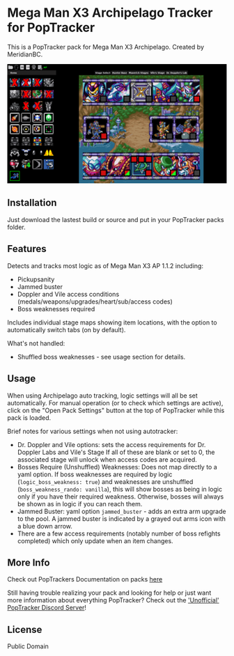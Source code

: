 # Mega Man X3 Archipelago Tracker for PopTracker

This is a PopTracker pack for Mega Man X3 Archipelago. Created by MeridianBC.

![](https://raw.githubusercontent.com/BrianCumminger/megamanx3-ap-poptracker/master/images/screenshot.png)

## Installation

Just download the lastest build or source and put in your PopTracker packs folder.

## Features
Detects and tracks most logic as of Mega Man X3 AP 1.1.2 including:

- Pickupsanity
- Jammed buster
- Doppler and Vile access conditions (medals/weapons/upgrades/heart/sub/access codes)
- Boss weaknesses required
  
Includes individual stage maps showing item locations, with the option to automatically switch tabs (on by default).

What's not handled:
- Shuffled boss weaknesses - see usage section for details.

## Usage
When using Archipelago auto tracking, logic settings will all be set automatically.  For manual operation (or to check which settings are active), click on the "Open Pack Settings" button at the top of PopTracker while this pack is loaded.

Brief notes for various settings when not using autotracker:
- Dr. Doppler and Vile options: sets the access requirements for Dr. Doppler Labs and Vile's Stage  If all of these are blank or set to 0, the associated stage will unlock when access codes are acquired.
- Bosses Require (Unshuffled) Weaknesses: Does not map directly to a yaml option.  If boss weaknesses are required by logic (`logic_boss_weakness: true`) and weaknesses are unshuffled (`boss_weakness_rando: vanilla`), this will show bosses as being in logic only if you have their required weakness.  Otherwise, bosses will always be shown as in logic if you can reach them.
- Jammed Buster: yaml option `jammed_buster` - adds an extra arm upgrade to the pool.  A jammed buster is indicated by a grayed out arms icon with a blue down arrow.
- There are a few access requirements (notably number of boss refights completed) which only update when an item changes.


## More Info

Check out PopTrackers Documentation on packs [here](https://github.com/black-sliver/PopTracker/blob/master/doc/PACKS.md)

Still having trouble realizing your pack and looking for help or just want more information about everything PopTracker? Check out the ['Unofficial' PopTracker Discord Server](https://discord.com/invite/gwThqMCPgK)!

## License

Public Domain